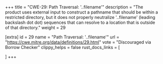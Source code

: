+++
title = "CWE-29: Path Traversal: '..filename'"
description	= "The product uses external input to construct a pathname that should be within a restricted directory, but it does not properly neutralize '..filename' (leading backslash dot dot) sequences that can resolve to a location that is outside of that directory."
weight = 29

[extra]
id = 29
name = "Path Traversal: '..filename'"
url = "https://cwe.mitre.org/data/definitions/29.html"
vote = "Discouraged via Borrow Checker"
clippy_helps = false
rust_docs_links = [
	
]
+++

